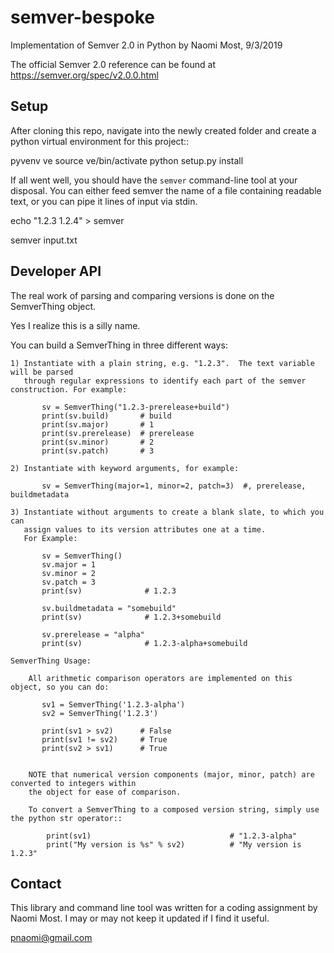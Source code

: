 # semver-bespoke
Implementation of Semver 2.0 in Python by Naomi Most, 9/3/2019

The official Semver 2.0 reference can be found at https://semver.org/spec/v2.0.0.html

## Setup ##

After cloning this repo, navigate into the newly created folder and create a python
virtual environment for this project::

  pyvenv ve
  source ve/bin/activate
  python setup.py install

If all went well, you should have the `semver` command-line tool at your disposal.  You can either 
feed semver the name of a file containing readable text, or you can pipe it lines of input via stdin.

  echo "1.2.3  1.2.4" > semver

  semver input.txt


## Developer API ##

The real work of parsing and comparing versions is done on the SemverThing object.

Yes I realize this is a silly name.

You can build a SemverThing in three different ways:

    1) Instantiate with a plain string, e.g. "1.2.3".  The text variable will be parsed
       through regular expressions to identify each part of the semver construction. For example:

           sv = SemverThing("1.2.3-prerelease+build")
           print(sv.build)       # build
           print(sv.major)       # 1
           print(sv.prerelease)  # prerelease
           print(sv.minor)       # 2
           print(sv.patch)       # 3

    2) Instantiate with keyword arguments, for example:
  
           sv = SemverThing(major=1, minor=2, patch=3)  #, prerelease, buildmetadata 

    3) Instantiate without arguments to create a blank slate, to which you can
       assign values to its version attributes one at a time.  
       For Example:

           sv = SemverThing()
           sv.major = 1
           sv.minor = 2
           sv.patch = 3 
           print(sv)              # 1.2.3

           sv.buildmetadata = "somebuild"
           print(sv)              # 1.2.3+somebuild

           sv.prerelease = "alpha"
           print(sv)              # 1.2.3-alpha+somebuild

    SemverThing Usage:

        All arithmetic comparison operators are implemented on this object, so you can do:

           sv1 = SemverThing('1.2.3-alpha')
           sv2 = SemverThing('1.2.3')

           print(sv1 > sv2)      # False
           print(sv1 != sv2)     # True
           print(sv2 > sv1)      # True


        NOTE that numerical version components (major, minor, patch) are converted to integers within
        the object for ease of comparison.

        To convert a SemverThing to a composed version string, simply use the python str operator::

            print(sv1)                               # "1.2.3-alpha"
            print("My version is %s" % sv2)          # "My version is 1.2.3"


## Contact ##

This library and command line tool was written for a coding assignment by Naomi Most.
I may or may not keep it updated if I find it useful.

pnaomi@gmail.com

